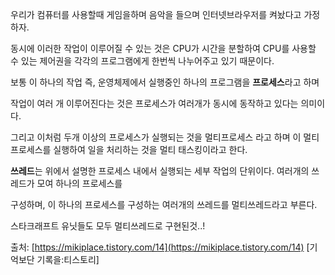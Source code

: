 우리가 컴퓨터를 사용할때 게임을하며 음악을 들으며 인터넷브라우저를 켜놨다고 가정하자.

동시에 이러한 작업이 이루어질 수 있는 것은 CPU가 시간을 분할하여 CPU를 사용할 수 있는 제어권을 각각의 프로그램에게 한번씩 나누어주고 있기 때문이다.

보통 이 하나의 작업 즉, 운영체제에서 실행중인 하나의 프로그램을 **프로세스**라고 하며

작업이 여러 개 이루어진다는 것은 프로세스가 여러개가 동시에 동작하고 있다는 의미이다.

그리고 이처럼 두개 이상의 프로세스가 실행되는 것을 멀티프로세스 라고 하며 이 멀티프로세스를 실행하여 일을 처리하는 것을 멀티 태스킹이라고 한다.

**쓰레드**는 위에서 설명한 프로세스 내에서 실행되는 세부 작업의 단위이다. 여러개의 쓰레드가 모여 하나의 프로세스를

구성하며, 이 하나의 프로세스를 구성하는 여러개의 쓰레드를 멀티쓰레드라고 부른다.

스타크래프트 유닛들도 모두 멀티쓰레드로 구현된것..!

출처: [https://mikiplace.tistory.com/14](https://mikiplace.tistory.com/14) [기억보단 기록을:티스토리]